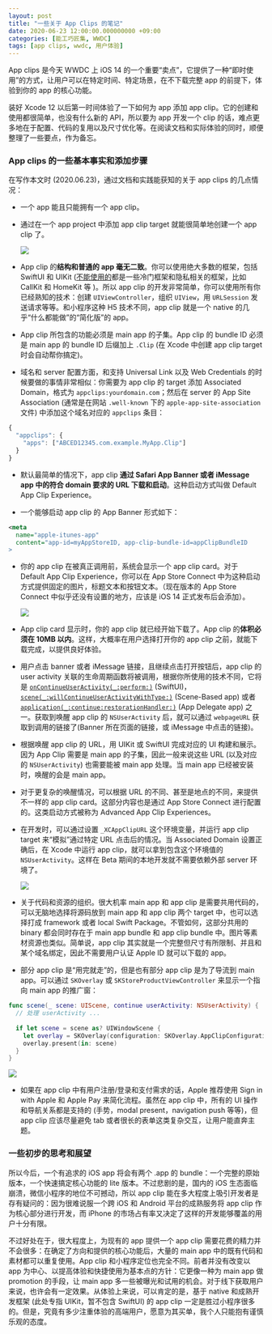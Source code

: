 ```yaml
---
layout: post
title: "一些关于 App Clips 的笔记"
date: 2020-06-23 12:00:00.000000000 +09:00
categories: [能工巧匠集, WWDC]
tags: [app clips, wwdc, 用户体验]
---
```


App clips 是今天 WWDC 上 iOS 14 的一个重要“卖点”，它提供了一种“即时使用”的方式，让用户可以在特定时间、特定场景，在不下载完整 app 的前提下，体验到你的 app 的核心功能。

装好 Xcode 12 以后第一时间体验了一下如何为 app 添加 app clip。它的创建和使用都很简单，也没有什么新的 API，所以要为 app 开发一个 clip 的话，难点更多地在于配置、代码的复用以及尺寸优化等。在阅读文档和实际体验的同时，顺便整理了一些要点，作为备忘。

### App clips 的一些基本事实和添加步骤

在写作本文时 (2020.06.23)，通过文档和实践能获知的关于 app clips 的几点情况：

- 一个 app 能且只能拥有一个 app clip。
- 通过在一个 app project 中添加 app clip target 就能很简单地创建一个 app clip 了。

    ![](/assets/images/2020/app_clip_target_add.png)

- App clip 的**结构和普通的 app 毫无二致**。你可以使用绝大多数的框架，包括 SwiftUI 和 UIKit ([不能使用的](https://developer.apple.com/documentation/app_clips/developing_a_great_app_clip#3625585)都是一些冷门框架和隐私相关的框架，比如 CallKit 和 HomeKit 等 )。所以 app clip 的开发非常简单，你可以使用所有你已经熟知的技术：创建 `UIViewController`，组织 `UIView`，用 `URLSession` 发送请求等等。和小程序这种 H5 技术不同，app clip 就是一个 native 的几乎“什么都能做”的“简化版”的 app。
- App clip 所包含的功能必须是 main app 的子集。App clip 的 bundle ID 必须是 main app 的 bundle ID 后缀加上 `.Clip` (在 Xcode 中创建 app clip target 时会自动帮你搞定)。
- 域名和 server 配置方面，和支持 Universal Link 以及 Web Credentials 的时候要做的事情非常相似：你需要为 app clip 的 target 添加 Associated Domain，格式为 `appclips:yourdomain.com`；然后在 server 的 App Site Association (通常是在网站 `.well-known` 下的 `apple-app-site-association` 文件) 中添加这个域名对应的 `appclips` 条目：

```javascript
{
  "appclips": {
    "apps": ["ABCED12345.com.example.MyApp.Clip"]
  }
} 
```

- 默认最简单的情况下，app clip **通过 Safari App Banner 或者 iMessage app 中的符合 domain 要求的 URL 下载和启动**。这种启动方式叫做 Default App Clip Experience。

- 一个能够启动 app clip 的 App Banner 形式如下：

```xml
<meta 
  name="apple-itunes-app" 
  content="app-id=myAppStoreID, app-clip-bundle-id=appClipBundleID
>
```

- 你的 app clip 在被真正调用前，系统会显示一个 app clip card。对于 Default App Clip Experience，你可以在 App Store Connect 中为这种启动方式提供固定的图片，标题文本和按钮文本。（现在版本的  App Store Connect 中似乎还没有设置的地方，应该是 iOS 14 正式发布后会添加）。

    ![](/assets/images/2020/app_clip_parts.png)

- App clip card 显示时，你的 app clip 就已经开始下载了。App clip 的**体积必须在 10MB 以内**。这样，大概率在用户选择打开你的 app clip 之前，就能下载完成，以提供良好体验。
- 用户点击 banner 或者 iMessage 链接，且继续点击打开按钮后，app clip 的 user activity 关联的生命周期函数将被调用，根据你所使用的技术不同，它将是 [`onContinueUserActivity(_:perform:)`](https://developer.apple.com/documentation/swiftui/view/oncontinueuseractivity(_:perform:)) (SwiftUI)，[`scene(_:willContinueUserActivityWithType:)`](https://developer.apple.com/documentation/uikit/uiscenedelegate/3238060-scene) (Scene-Based app) 或者 [`application(_:continue:restorationHandler:)`](https://developer.apple.com/documentation/uikit/uiapplicationdelegate/1623072-application) (App Delegate app) 之一。获取到唤醒 app clip 的 `NSUserActivity` 后，就可以通过 `webpageURL` 获取到调用的链接了(Banner 所在页面的链接，或 iMessage 中点击的链接)。
- 根据唤醒 app clip 的 URL，用 UIKit 或 SwiftUI 完成对应的 UI 构建和展示。因为 App Clip 需要是 main app 的子集，因此一般来说这些 URL (以及对应的 `NSUserActivity`) 也需要能被 main app 处理。当 main app 已经被安装时，唤醒的会是 main app。
- 对于更复杂的唤醒情况，可以根据 URL 的不同、甚至是地点的不同，来提供不一样的 app clip card。这部分内容也是通过 App Store Connect 进行配置的。这类启动方式被称为 Advanced App Clip Experiences。
- 在开发时，可以通过设置 `_XCAppClipURL` 这个环境变量，并运行 app clip target 来“模拟”通过特定 URL 点击后的情况。当 Associated Domain 设置正确后，在 Xcode 中运行 app clip，就可以拿到包含这个环境值的 `NSUserActivity`。这样在 Beta 期间的本地开发就不需要依赖外部 server 环境了。

    ![](/assets/images/2020/app_clip_url_env.png)
    
- 关于代码和资源的组织。很大机率 main app 和 app clip 是需要共用代码的，可以无脑地选择将源码放到 main app 和 app clip 两个 target 中，也可以选择打成 framework 或者 local Swift Package。不管如何，这部分共用的 binary 都会同时存在于 main app bundle 和 app clip bundle 中。图片等素材资源也类似。简单说，app clip 其实就是一个完整但尺寸有所限制、并且和某个域名绑定，因此不需要用户认证 Apple ID 就可以下载的 app。
- 部分 app clip 是“用完就走”的，但是也有部分 app clip 是为了导流到 main app。可以通过 `SKOverlay` 或 `SKStoreProductViewController` 来显示一个指向 main app 的推广窗：

```swift
func scene(_ scene: UIScene, continue userActivity: NSUserActivity) {
  // 处理 userActivity ...
  
  if let scene = scene as? UIWindowScene {
    let overlay = SKOverlay(configuration: SKOverlay.AppClipConfiguration(position: .bottom))
    overlay.present(in: scene)
  }
}
```

![](/assets/images/2020/app_clip_skoverlay.png)

- 如果在 app clip 中有用户注册/登录和支付需求的话，Apple 推荐使用 Sign in with Apple 和 Apple Pay 来简化流程。虽然在 app clip 中，所有的 UI 操作和导航关系都是支持的 (手势，modal present，navigation push 等等)，但 app clip 应该尽量避免 tab 或者很长的表单这类复杂交互，让用户能直奔主题。

### 一些初步的思考和展望

所以今后，一个有追求的 iOS app 将会有两个 .app 的 bundle：一个完整的原始版本，一个快速搞定核心功能的 lite 版本。不过悲剧的是，国内的 iOS 生态面临崩溃，微信小程序的地位不可撼动，所以 app clip 能在多大程度上吸引开发者是存有疑问的：因为很难说服一个跨 iOS 和 Android 平台的成熟服务将 app clip 作为核心部分进行开发，而 iPhone 的市场占有率又决定了这样的开发能够覆盖的用户十分有限。

不过好处在于，很大程度上，为现有的 app 提供一个 app clip 需要花费的精力并不会很多：在确定了方向和提供的核心功能后，大量的 main app 中的既有代码和素材都可以重复使用。App clip 和小程序定位也完全不同。前者并没有改变以 app 为中心、以提高体验和快捷使用为基本点的方针：它更像一种为 main app 做 promotion 的手段，让 main app 多一些被曝光和试用的机会。对于线下获取用户来说，也许会有一定效果。从体验上来说，可以肯定的是，基于 native 和成熟开发框架 (此处专指 UIKit，暂不包含 SwiftUI) 的 app clip 一定是胜过小程序很多的。但是，究竟有多少注重体验的高端用户，愿意为其买单，我个人只能抱有谨慎乐观的态度。





